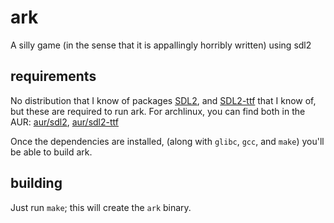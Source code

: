 ark
===

A silly game (in the sense that it is appallingly horribly written) using sdl2

requirements
------------

No distribution that I know of packages [SDL2][], and [SDL2-ttf][] that I
know of, but these are required to run ark. For archlinux, you can find
both in the AUR: [aur/sdl2][], [aur/sdl2-ttf][]

[SDL2]: http://www.libsdl.org/
[SDL2-ttf]: http://www.libsdl.org/projects/SDL_ttf/

[aur/sdl2]: https://aur.archlinux.org/packages/sdl2/
[aur/sdl2-ttf]: https://aur.archlinux.org/packages/sdl2-ttf/

Once the dependencies are installed, (along with `glibc`, `gcc`, and
`make`) you'll be able to build ark.

building
--------

Just run `make`; this will create the `ark` binary.
